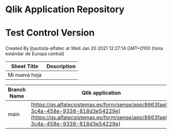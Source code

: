 # Qlik Application Repository 
# Test Control Version
### 
Created By jbautista-alfatec at Wed Jan 20 2021 12:27:14 GMT+0100 (hora estándar de Europa central)




Sheet Title | Description
------------ | -------------
Mi nueva hoja|



Branch Name|Qlik application
---|---
main|[https://qs.alfatecsistemas.es/form/sense/app/8663fae0-3c4a-458e-9338-818d3e54229e](https://qs.alfatecsistemas.es/form/sense/app/8663fae0-3c4a-458e-9338-818d3e54229e)